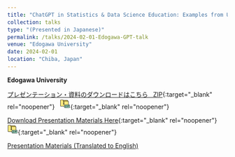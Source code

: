 ```yaml
---
title: "ChatGPT in Statistics & Data Science Education: Examples from US Universities"
collection: talks
type: "(Presented in Japanese)"
permalink: /talks/2024-02-01-Edogawa-GPT-talk
venue: "Edogawa University"
date: 2024-02-01
location: "Chiba, Japan"
---
```


<style>
  hr {
    height: 2px;
    background-color: #E5E4E2;
    border: none;
  }

  .no-italics {
      font-style: normal;   
  }
</style>

<b>
Edogawa University
</b>

[プレゼンテーション・資料のダウンロードはこちら &nbsp; ZIP](https://www.dropbox.com/scl/fi/j7rl8uqattfm1spx5c9ak/2024_Edogawa_Presentation_Materials.zip?rlkey=5daa8b4d1qf7zgnmjvuiqg6j6&dl=1){:target="_blank" rel="noopener"} &nbsp; [![alt text](/files/zip_24.png)](https://www.dropbox.com/scl/fi/j7rl8uqattfm1spx5c9ak/2024_Edogawa_Presentation_Materials.zip?rlkey=5daa8b4d1qf7zgnmjvuiqg6j6&dl=1){:target="_blank" rel="noopener"}  

[Download Presentation Materials Here](https://www.dropbox.com/scl/fi/j7rl8uqattfm1spx5c9ak/2024_Edogawa_Presentation_Materials.zip?rlkey=5daa8b4d1qf7zgnmjvuiqg6j6&dl=1){:target="_blank" rel="noopener"} &nbsp; [![alt text](/files/zip_24.png)](https://www.dropbox.com/scl/fi/j7rl8uqattfm1spx5c9ak/2024_Edogawa_Presentation_Materials.zip?rlkey=5daa8b4d1qf7zgnmjvuiqg6j6&dl=1){:target="_blank" rel="noopener"}  

[Presentation Materials (Translated to English)](https://jimmydoi.github.io/talks/2024-02-16-ChatGPT-ENG-talk)
